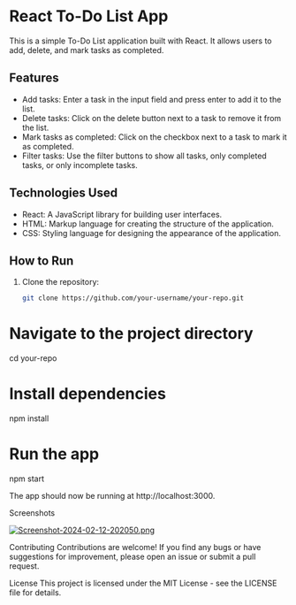 # React To-Do List App

This is a simple To-Do List application built with React. It allows users to add, delete, and mark tasks as completed.

## Features

- Add tasks: Enter a task in the input field and press enter to add it to the list.
- Delete tasks: Click on the delete button next to a task to remove it from the list.
- Mark tasks as completed: Click on the checkbox next to a task to mark it as completed.
- Filter tasks: Use the filter buttons to show all tasks, only completed tasks, or only incomplete tasks.

## Technologies Used

- React: A JavaScript library for building user interfaces.
- HTML: Markup language for creating the structure of the application.
- CSS: Styling language for designing the appearance of the application.

## How to Run

1. Clone the repository:

   ```bash
   git clone https://github.com/your-username/your-repo.git

# Navigate to the project directory
cd your-repo

# Install dependencies
npm install

# Run the app
npm start


The app should now be running at http://localhost:3000.

Screenshots

[![Screenshot-2024-02-12-202050.png](https://i.postimg.cc/XqR6fG2t/Screenshot-2024-02-12-202050.png)](https://postimg.cc/0K04xQ1C)


Contributing
Contributions are welcome! If you find any bugs or have suggestions for improvement, please open an issue or submit a pull request.

License
This project is licensed under the MIT License - see the LICENSE file for details.
